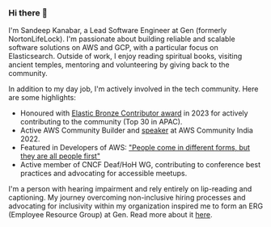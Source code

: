### Hi there 👋

<!--
**sandeepkanabar/sandeepkanabar** is a ✨ _special_ ✨ repository because its `README.md` (this file) appears on your GitHub profile.

Here are some ideas to get you started:

- 🔭 I’m currently working on ...
- 🌱 I’m currently learning ...
- 👯 I’m looking to collaborate on ...
- 🤔 I’m looking for help with ...
- 💬 Ask me about ...
- 📫 How to reach me: ...
- 😄 Pronouns: ...
- ⚡ Fun fact: ...
-->

I'm Sandeep Kanabar, a Lead Software Engineer at Gen (formerly NortonLifeLock). I'm passionate about building reliable and scalable software solutions on AWS and GCP, with a particular focus on Elasticsearch. Outside of work, I enjoy reading spiritual books, visiting ancient temples, mentoring and volunteering by giving back to the community.

In addition to my day job, I'm actively involved in the tech community. Here are some highlights:
- Honoured with [Elastic Bronze Contributor award](https://www.credential.net/b6eb180b-45a7-4917-93e0-0304a30b8de5) in 2023 for actively contributing to the community (Top 30 in APAC).
- Active AWS Community Builder and [speaker](https://www.youtube.com/live/NyxZHZhE0M8?si=3XT_6b6U4dUuPX_W) at AWS Community India 2022.
- Featured in Developers of AWS: ["People come in different forms, but they are all people first"](https://www.aboutamazon.in/news/aws/people-come-in-different-forms-but-they-are-all-people-first)
- Active member of CNCF Deaf/HoH WG, contributing to conference best practices and advocating for accessible meetups.

I'm a person with hearing impairment and rely entirely on lip-reading and captioning. My journey overcoming non-inclusive hiring processes and advocating for inclusivity within my organization inspired me to form an ERG (Employee Resource Group) at Gen. Read more about it [here](https://www.nortonlifelock.com/blogs/diversity-inclusion/story-allyship-its-amazing-what-encouragement-can-do-ones-confidence).
